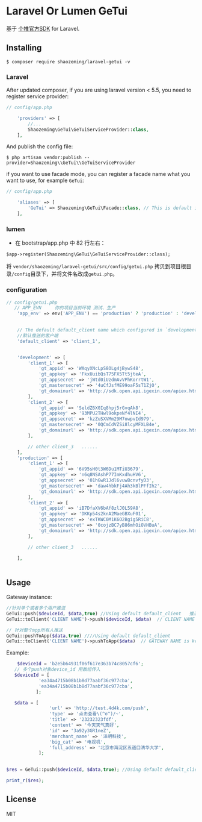 # Laravel Or Lumen GeTui  

基于 [个推官方SDK](http://docs.getui.com/getui/server/php/start/)  for Laravel.

## Installing

```shell
$ composer require shaozeming/laravel-getui -v
```
### Laravel

After updated composer, if you are using laravel version < 5.5, you need to register service provider: 

```php
// config/app.php

    'providers' => [
        //...
        Shaozeming\GeTui\GeTuiServiceProvider::class,
    ],
```

And publish the config file: 

```shell
$ php artisan vendor:publish --provider=Shaozeming\\GeTui\\GeTuiServiceProvider
```

if you want to use facade mode, you can register a facade name what you want to use, for example `GeTui`:

```php
// config/app.php

    'aliases' => [
        'GeTui' => Shaozeming\GeTui\Facade::class, // This is default in laravel 5.5
    ],
```

### lumen

- 在 bootstrap/app.php 中 82 行左右：
```
$app->register(Shaozeming\GeTui\GeTuiServiceProvider::class);
```
将 `vendor/shaozeming/laravel-getui/src/config/getui.php` 拷贝到项目根目录`/config`目录下，并将文件名改成`getui.php`。

### configuration 

```php
// config/getui.php
   // APP_EVN     你的项目当前环境 测试、生产
    'app_env' => env('APP_ENV') == 'production' ? 'production' : 'development',

   
    // The default default_client name which configured in `development` or `production` section
    //默认推送的客户端
    'default_client' => 'client_1',


    'development' => [
        'client_1' => [
            'gt_appid' => 'WAqyXNcLpS8OLg4jBywS48',
            'gt_appkey' => 'FkxUuibQsT75FX5Tt5jteA',
            'gt_appsecret' => 'jWtd0iUzdmAvVPhKorrtW1',
            'gt_mastersecret' => '4uCfJsfME99oaF5sT1ZjO',
            'gt_domainurl' => 'http://sdk.open.api.igexin.com/apiex.htm',
        ],
        'client_2' => [
            'gt_appid' => 'SeldZ6X0Iq8hpj5rGvqAk8',
            'gt_appkey' => '93MPU2THwl9okpeNf4lNI4',
            'gt_appsecret' => 'kzZuSXVMm29M7owpvId979',
            'gt_mastersecret' => '0QCmCdVZSi8lcyMFXLB4e',
            'gt_domainurl' => 'http://sdk.open.api.igexin.com/apiex.htm',
        ],

        // other client_3   ......
    ],
    'production' => [
        'client_1' => [
            'gt_appid' => '6V95sH0t3W6Du1MTiU3679',
            'gt_appkey' => 'n6q8NSAshP77ImKxdhuHV6',
            'gt_appsecret' => '01hGwR1Jdl6vuwBcnvfyD3',
            'gt_mastersecret' => 'daw4hbkFj4Ah3kBlPFfIh2',
            'gt_domainurl' => 'http://sdk.open.api.igexin.com/apiex.htm',
        ],
        'client_2' => [
            'gt_appid' => 'iB7DfaXV6bAf8zlJ0L59A8',
            'gt_appkey' => 'DKKp54s2knA2MaeGBXuF01',
            'gt_appsecret' => 'exTKWC0M1K6O2Bgig5RiC8',
            'gt_mastersecret' => '0cojzBC7yB86mhOiOVHBuA',
            'gt_domainurl' => 'http://sdk.open.api.igexin.com/apiex.htm',
        ],

        // other client_3   ......

    ],
    
```


## Usage

Gateway instance:

```php
//针对单个或者多个用户推送
GeTui::push($deviceId, $data,true) //Using default default_client   推送给默认的客户端
GeTui::toClient('CLIENT NAME')->push($deviceId, $data)  // CLIENT NAME is key name of `development` or `production`  configuration.  //自定义发送的客户端  

// 针对整个app所有人推送
GeTui::pushToApp($data,true) ////Using default default_client  
GeTui::toClient('CLIENT NAME')->pushToApp($data)  // GATEWAY NAME is key name of `development` or `production`  configuration.

```


Example:

```php
    $deviceId = 'b2e5b64931f06f617e363b74c8057cf6';
   // 多个push对象device_id 用数组传入
   $deviceId = [
            'ea34a4715b08b1b8d77aabf36c977cba',
            'ea34a4715b08b1b8d77aabf36c977cba',
           ];        

   $data = [
                'url' => 'http://test.4d4k.com/push',
                'type' => '点击查看\(^o^)/~',
                'title' => '23232323fdf',
                'content' => '今天天气真好',
                'id' => '3a92y3GR1neZ',
                'merchant_name' => '泽明科技',
                'big_cat' => '电视机',
                'full_address' => '北京市海淀区五道口清华大学',
            ];

 
$res = GeTui::push($deviceId, $data,true); //Using default default_client

print_r($res);


```

## License

MIT
